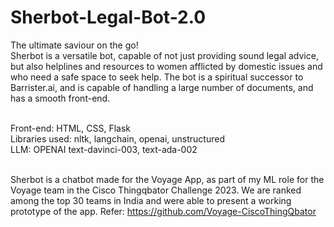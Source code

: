 # Sherbot-Legal-Bot-2.0
The ultimate saviour on the go! </br>
Sherbot is a versatile bot, capable of not just providing sound legal advice, but also helplines and resources to women afflicted by domestic issues and who need a safe space to seek help. The bot is a spiritual successor to Barrister.ai, and is capable of handling a large number of documents, and has a smooth front-end. </br> </br>

Front-end: HTML, CSS, Flask </br>
Libraries used: nltk, langchain, openai, unstructured </br>
LLM: OPENAI text-davinci-003, text-ada-002 </br>
</br>

Sherbot is a chatbot made for the Voyage App, as part of my ML role for the Voyage team in the Cisco Thingqbator Challenge 2023. We are ranked among the top 30 teams in India and were able to present a working prototype of the app. Refer: https://github.com/Voyage-CiscoThingQbator
